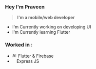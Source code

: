 ### Hey I'm Praveen 
>**I'm a mobile/web developer**
- I'm Currently working on developing UI
- I'm Currently learning Flutter
### Worked in  :
- <img title="a title" alt="Alt text" width=15 src="https://cdn.discordapp.com/emojis/427942750277730305.webp?size=56&quality=lossless"> Flutter & Firebase
- <img src="https://external-content.duckduckgo.com/ip3/expressjs.com.ico" width=10> Express JS

 [#flutter]: https://flutter.dev
